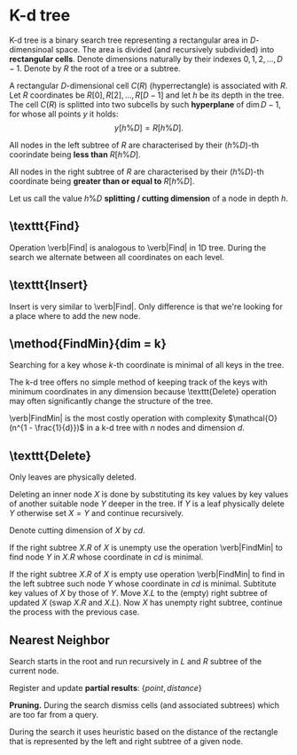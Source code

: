 # K-d tree

K-d tree is a binary search tree representing a rectangular area in $D$-dimensinoal space. The area is divided (and recursively subdivided) into **rectangular cells**. Denote dimensions naturally by their indexes $0, 1, 2, \dots, D-1$. Denote by $R$  the root of a tree or a subtree.

A rectangular $D$-dimensional cell $C(R)$ (hyperrectangle) is associated with $R$. Let $R$ coordinates be $R[0], R[2], \dots, R[D - 1]$ and let $h$ be its depth in the tree. The cell $C(R)$ is splitted into two subcells by such **hyperplane** of $\dim D - 1$, for whose all points $y$ it holds:
$$y[h \% D] = R[h \% D].$$

All nodes in the left subtree of $R$ are characterised by their $(h \% D)$-th coorindate being **less than** $R[h \% D]$.

All nodes in the right subtree of $R$ are characterised by their $(h \% D)$-th coordinate being **greater than or equal to** $R[h \% D]$.

Let us call the value $h \% D$ **splitting / cutting dimension** of a node in depth $h$.

## \texttt{Find}

Operation \verb|Find| is analogous to \verb|Find| in 1D tree. During the search we alternate between all coordinates on each level.

## \texttt{Insert}

Insert is very similar to \verb|Find|. Only difference is that we're looking for a place where to add the new node.

## \method{FindMin}{dim = k}

Searching for a key whose $k$-th coordinate is minimal of all keys in the tree.

The k-d tree offers no simple method of keeping track of the keys with minimum coordinates in any dimension because \texttt{Delete} operation may often significantly change the structure of the tree.

\verb|FindMin| is the most costly operation with complexity $\mathcal{O}(n^{1 - \frac{1}{d}})$ in a k-d tree with $n$ nodes and dimension $d$.

## \texttt{Delete}

Only leaves are physically deleted.

Deleting an inner node $X$ is done by substituting its key values by key values of another suitable node $Y$ deeper in the tree. If $Y$ is a leaf physically delete $Y$ otherwise set $X = Y$ and continue recursively.

Denote cutting dimension of $X$ by $cd$.

If the right subtree $X.R$ of $X$ is unempty use the operation \verb|FindMin| to find node $Y$ in $X.R$ whose coordinate in $cd$ is minimal.

If the right subtree $X.R$ of $X$ is empty use operation \verb|FindMin| to find in the left subtree such node $Y$ whose coordinate in $cd$ is minimal. Subtitute key values of $X$ by those of $Y$. Move $X.L$ to the (empty) right subtree of updated $X$ (swap $X.R$ and $X.L$). Now $X$ has unempty right subtree, continue the process with the previous case.

## Nearest Neighbor

Search starts in the root and run recursively in $L$ and $R$ subtree of the current node.

Register and update **partial results**: $\{point, distance\}$

**Pruning.** During the search dismiss cells (and associated subtrees) which are too far from a query.

During the search it uses heuristic based on the distance of the rectangle that is represented by the left and right subtree of a given node.
